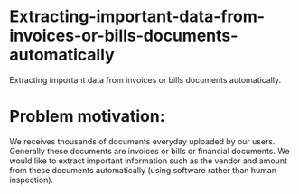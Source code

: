 # Extracting-important-data-from-invoices-or-bills-documents-automatically
Extracting important data from invoices or bills documents automatically.
# Problem motivation:
We receives thousands of documents everyday uploaded by our users. Generally these
documents are invoices or bills or financial documents. We would like to extract important information such as the vendor and amount from these documents automatically (using software rather than human inspection).
